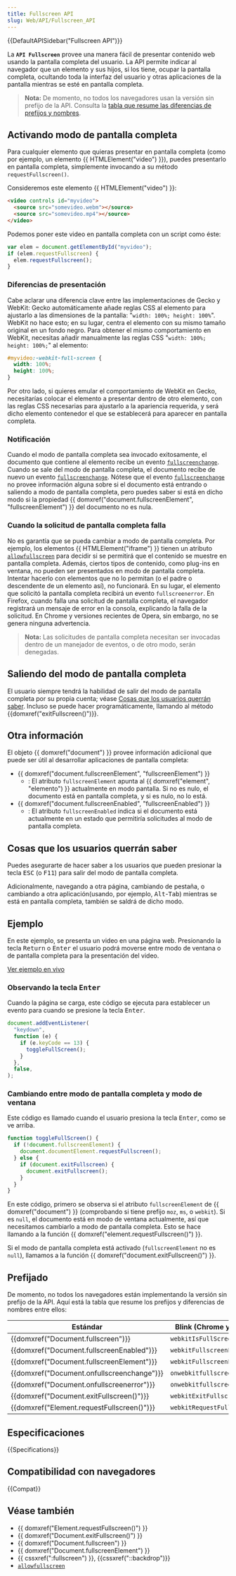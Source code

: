 ```yaml
---
title: Fullscreen API
slug: Web/API/Fullscreen_API
---
```


{{DefaultAPISidebar("Fullscreen API")}}

La **`API Fullscreen`** provee una manera fácil de presentar contenido web usando la pantalla completa del usuario. La API permite indicar al navegador que un elemento y sus hijos, si los tiene, ocupar la pantalla completa, ocultando toda la interfaz del usuario y otras aplicaciones de la pantalla mientras se esté en pantalla completa.

> **Nota:** De momento, no todos los navegadores usan la versión sin prefijo de la API. Consulta la [tabla que resume las diferencias de prefijos y nombres](#Prefijado).

## Activando modo de pantalla completa

Para cualquier elemento que quieras presentar en pantalla completa (como por ejemplo, un elemento {{ HTMLElement("video") }}), puedes presentarlo en pantalla completa, simplemente invocando a su método `requestFullscreen()`.

Consideremos este elemento {{ HTMLElement("video") }}:

```html
<video controls id="myvideo">
  <source src="somevideo.webm"></source>
  <source src="somevideo.mp4"></source>
</video>
```

Podemos poner este video en pantalla completa con un script como éste:

```js
var elem = document.getElementById("myvideo");
if (elem.requestFullscreen) {
  elem.requestFullscreen();
}
```

### Diferencias de presentación

Cabe aclarar una diferencia clave entre las implementaciones de Gecko y WebKit: Gecko automáticamente añade reglas CSS al elemento para ajustarlo a las dimensiones de la pantalla: "`width: 100%; height: 100%`". WebKit no hace esto; en su lugar, centra el elemento con su mismo tamaño original en un fondo negro. Para obtener el mismo comportamiento en WebKit, necesitas añadir manualmente las reglas CSS "`width: 100%; height: 100%;`" al elemento:

```css
#myvideo:-webkit-full-screen {
  width: 100%;
  height: 100%;
}
```

Por otro lado, si quieres emular el comportamiento de WebKit en Gecko, necesitarías colocar el elemento a presentar dentro de otro elemento, con las reglas CSS necesarias para ajustarlo a la apariencia requerida, y será dicho elemento contenedor el que se establecerá para aparecer en pantalla completa.

### Notificación

Cuando el modo de pantalla completa sea invocado exitosamente, el documento que contiene al elemento recibe un evento [`fullscreenchange`](/es/docs/Web/Reference/Events/fullscreenchange). Cuando se sale del modo de pantalla completa, el documento recibe de nuevo un evento [`fullscreenchange`](/es/docs/Web/Reference/Events/fullscreenchange). Nótese que el evento [`fullscreenchange`](/es/docs/Web/Reference/Events/fullscreenchange) no provee información alguna sobre si el documento está entrando o saliendo a modo de pantalla completa, pero puedes saber si está en dicho modo si la propiedad {{ domxref("document.fullscreenElement", "fullscreenElement") }} del documento no es nula.

### Cuando la solicitud de pantalla completa falla

No es garantía que se pueda cambiar a modo de pantalla completa. Por ejemplo, los elementos {{ HTMLElement("iframe") }} tienen un atributo [`allowfullscreen`](/es/docs/Web/HTML/Element/iframe#allowfullscreen) para decidir si se permitirá que el contenido se muestre en pantalla completa. Además, ciertos tipos de contenido, como plug-ins en ventana, no pueden ser presentados en modo de pantalla completa. Intentar hacerlo con elementos que no lo permitan (o el padre o descendente de un elemento así), no funcionará. En su lugar, el elemento que solicitó la pantalla completa recibirá un evento `fullscreenerror`. En Firefox, cuando falla una solicitud de pantalla completa, el navegador registrará un mensaje de error en la consola, explicando la falla de la solicitud. En Chrome y versiones recientes de Opera, sin embargo, no se genera ninguna advertencia.

> **Nota:** Las solicitudes de pantalla completa necesitan ser invocadas dentro de un manejador de eventos, o de otro modo, serán denegadas.

## Saliendo del modo de pantalla completa

El usuario siempre tendrá la habilidad de salir del modo de pantalla completa por su propia cuenta; véase [Cosas que los usuarios querrán saber](#things_your_users_want_to_know). Incluso se puede hacer programáticamente, llamando al método {{domxref("exitFullscreen()")}}.

## Otra información

El objeto {{ domxref("document") }} provee información adiciional que puede ser útil al desarrollar aplicaciones de pantalla completa:

- {{ domxref("document.fullscreenElement", "fullscreenElement") }}
  - : El atributo `fullscreenElement` apunta al {{ domxref("element", "elemento") }} actualmente en modo pantalla. Si no es nulo, el documento está en pantalla completa, y si es nulo, no lo está.
- {{ domxref("document.fullscreenEnabled", "fullscreenEnabled") }}
  - : El atributo `fullscreenEnabled` indica si el documento está actualmente en un estado que permitiría solicitudes al modo de pantalla completa.

## Cosas que los usuarios querrán saber

Puedes asegurarte de hacer saber a los usuarios que pueden presionar la tecla <kbd>ESC</kbd> (o <kbd>F11</kbd>) para salir del modo de pantalla completa.

Adicionalmente, navegando a otra página, cambiando de pestaña, o cambiando a otra aplicación(usando, por ejemplo, <kbd>Alt</kbd>-<kbd>Tab</kbd>) mientras se está en pantalla completa, también se saldrá de dicho modo.

## Ejemplo

En este ejemplo, se presenta un video en una página web. Presionando la tecla <kbd>Return</kbd> o <kbd>Enter</kbd> el usuario podrá moverse entre modo de ventana o de pantalla completa para la presentación del video.

[Ver ejemplo en vivo](/samples/domref/fullscreen.html)

### Observando la tecla <kbd>Enter</kbd>

Cuando la página se carga, este código se ejecuta para establecer un evento para cuando se presione la tecla <kbd>Enter</kbd>.

```js
document.addEventListener(
  "keydown",
  function (e) {
    if (e.keyCode == 13) {
      toggleFullScreen();
    }
  },
  false,
);
```

### Cambiando entre modo de pantalla completa y modo de ventana

Este código es llamado cuando el usuario presiona la tecla <kbd>Enter</kbd>, como se ve arriba.

```js
function toggleFullScreen() {
  if (!document.fullscreenElement) {
    document.documentElement.requestFullscreen();
  } else {
    if (document.exitFullscreen) {
      document.exitFullscreen();
    }
  }
}
```

En este código, primero se observa si el atributo `fullscreenElement` de {{ domxref("document") }} (comprobando si tiene prefijo `moz`, `ms`, o `webkit`). Si es `null`, el documento está en modo de ventana actualmente, así que necesitamos cambiarlo a modo de pantalla completa. Esto se hace llamando a la función {{ domxref("element.requestFullscreen()") }}.

Si el modo de pantalla completa está activado (`fullscreenElement` no es `null`), llamamos a la función {{ domxref("document.exitFullscreen()") }}.

## Prefijado

De momento, no todos los navegadores están implementando la versión sin prefijo de la API. Aquí está la tabla que resume los prefijos y diferencias de nombres entre ellos:

| Estándar                                   | Blink (Chrome y Opera)      | Gecko (Firefox)          | Internet Explorer 11    | Edge                        | Safari (WebKit)             |
| ------------------------------------------ | --------------------------- | ------------------------ | ----------------------- | --------------------------- | --------------------------- |
| {{domxref("Document.fullscreen")}}         | `webkitIsFullScreen`        | `mozFullScreen`          | _-_                     | `webkitIsFullScreen`        | `webkitIsFullScreen`        |
| {{domxref("Document.fullscreenEnabled")}}  | `webkitFullscreenEnabled`   | `mozFullScreenEnabled`   | `msFullscreenEnabled`   | `webkitFullscreenEnabled`   | `webkitFullscreenEnabled`   |
| {{domxref("Document.fullscreenElement")}}  | `webkitFullscreenElement`   | `mozFullScreenElement`   | `msFullscreenElement`   | `webkitFullscreenElement`   | `webkitFullscreenElement`   |
| {{domxref("Document.onfullscreenchange")}} | `onwebkitfullscreenchange`  | `onmozfullscreenchange`  | `onmsfullscreenchange`  | `onwebkitfullscreenchange`  | `onwebkitfullscreenchange`  |
| {{domxref("Document.onfullscreenerror")}}  | `onwebkitfullscreenerror`   | `onmozfullscreenerror`   | `onmsfullscreenerror`   | `onwebkitfullscreenerror`   | `onwebkitfullscreenerror`   |
| {{domxref("Document.exitFullscreen()")}}   | `webkitExitFullscreen()`    | `mozCancelFullScreen()`  | `msExitFullscreen()`    | `webkitExitFullscreen()`    | `webkitExitFullscreen()`    |
| {{domxref("Element.requestFullscreen()")}} | `webkitRequestFullscreen()` | `mozRequestFullScreen()` | `msRequestFullscreen()` | `webkitRequestFullscreen()` | `webkitRequestFullscreen()` |

## Especificaciones

{{Specifications}}

## Compatibilidad con navegadores

{{Compat}}

## Véase también

- {{ domxref("Element.requestFullscreen()") }}
- {{ domxref("Document.exitFullscreen()") }}
- {{ domxref("Document.fullscreen") }}
- {{ domxref("Document.fullscreenElement") }}
- {{ cssxref(":fullscreen") }}, {{cssxref("::backdrop")}}
- [`allowfullscreen`](/es/docs/Web/HTML/Element/iframe#allowfullscreen)
